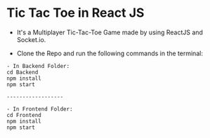 # Tic Tac Toe in React JS
- It's a Multiplayer Tic-Tac-Toe Game made by using ReactJS and Socket.io.

- Clone the Repo and run the following commands in the terminal:
 ```
 - In Backend Folder:
 cd Backend
 npm install
 npm start

------------------

 - In Frontend Folder:
 cd Frontend
 npm install
 npm start
 ```
